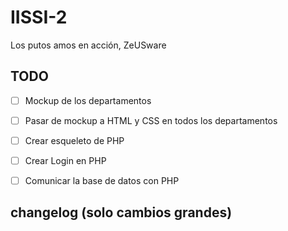 # IISSI-2
Los putos amos en acción, ZeUSware

## TODO

- [ ] Mockup de los departamentos
- [ ] Pasar de mockup a HTML y CSS en todos los departamentos
- [ ] Crear esqueleto de PHP
- [ ] Crear Login en PHP
- [ ] Comunicar la base de datos con PHP


## changelog (solo cambios grandes)
